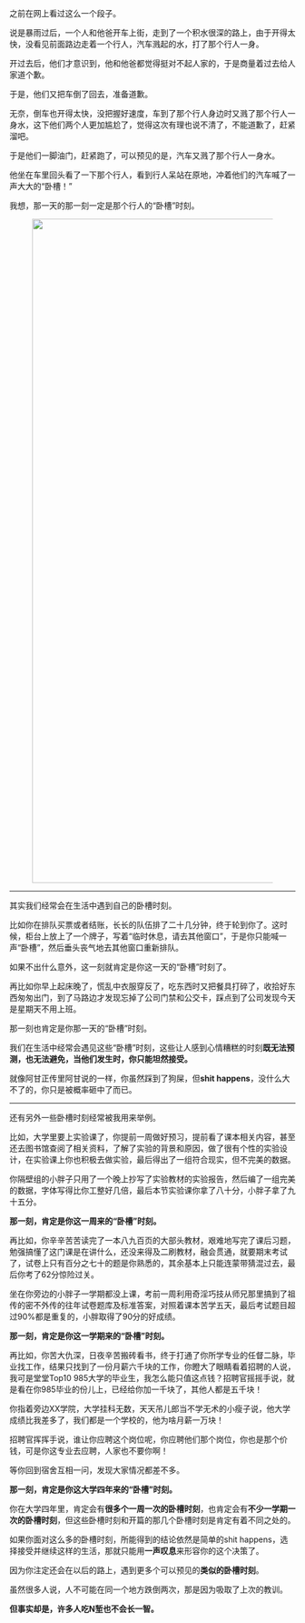 <p data-pid="zPm4gf6E">之前在网上看过这么一个段子。</p><p data-pid="_pvoNEB9">说是暴雨过后，一个人和他爸开车上街，走到了一个积水很深的路上，由于开得太快，没看见前面路边走着一个行人，汽车溅起的水，打了那个行人一身。</p><p data-pid="cFDsjQgr">开过去后，他们才意识到，他和他爸都觉得挺对不起人家的，于是商量着过去给人家道个歉。</p><p data-pid="2WMc4ANT">于是，他们又把车倒了回去，准备道歉。</p><p data-pid="ZU-aav1g">无奈，倒车也开得太快，没把握好速度，车到了那个行人身边时又溅了那个行人一身水，这下他们两个人更加尴尬了，觉得这次有理也说不清了，不能道歉了，赶紧溜吧。</p><p data-pid="fODGR2K6">于是他们一脚油门，赶紧跑了，可以预见的是，汽车又溅了那个行人一身水。</p><p data-pid="i4T7oVFM">他坐在车里回头看了一下那个行人，看到行人呆站在原地，冲着他们的汽车喊了一声大大的“卧槽！”</p><p data-pid="Vk-_OQcl">我想，那一天的那一刻一定是那个行人的“卧槽”时刻。</p><figure data-size="normal"><img src="https://picx.zhimg.com/v2-4bc386208365f4011aa16de17e77412b_720w.jpg?source=d16d100b" data-caption="" data-size="normal" data-rawwidth="1168" data-rawheight="483" class="origin_image zh-lightbox-thumb" width="1168" data-original="https://picx.zhimg.com/v2-4bc386208365f4011aa16de17e77412b_720w.jpg?source=d16d100b"></figure><hr><p data-pid="l1rydq8x">其实我们经常会在生活中遇到自己的卧槽时刻。</p><p data-pid="ASGoA7Hu">比如你在排队买票或者结账，长长的队伍排了二十几分钟，终于轮到你了。这时候，柜台上放上了一个牌子，写着“临时休息，请去其他窗口”，于是你只能喊一声“卧槽”，然后垂头丧气地去其他窗口重新排队。</p><p data-pid="mjn5wDbx">如果不出什么意外，这一刻就肯定是你这一天的“卧槽”时刻了。</p><p data-pid="MC-kKPlQ">再比如你早上起床晚了，慌乱中衣服穿反了，吃东西时又把餐具打碎了，收拾好东西匆匆出门，到了马路边才发现忘掉了公司门禁和公交卡，踩点到了公司发现今天是星期天不用上班。</p><p data-pid="I7a7d4de">那一刻也肯定是你那一天的“卧槽”时刻。</p><p data-pid="FT1UMg-D">我们在生活中经常会遇见这些“卧槽”时刻，这些让人感到心情糟糕的时刻<b>既无法预测，也无法避免，当他们发生时，你只能坦然接受。</b></p><p data-pid="Ze1S9GVS">就像阿甘正传里阿甘说的一样，你虽然踩到了狗屎，但<b>shit happens</b>，没什么大不了的，你只是被概率砸中了而已。</p><hr><p data-pid="Yrm07TPu">还有另外一些卧槽时刻经常被我用来举例。</p><p data-pid="DFOBbxFV">比如，大学里要上实验课了，你提前一周做好预习，提前看了课本相关内容，甚至还去图书馆查阅了相关资料，了解了实验的背景和原因，做了很有个性的实验设计，在实验课上你也积极去做实验，最后得出了一组符合现实，但不完美的数据。</p><p data-pid="-CU0qCn5">你隔壁组的小胖子只用了一个晚上抄写了实验教材的实验报告，然后编了一组完美的数据，字体写得比你工整好几倍，最后本节实验课你拿了八十分，小胖子拿了九十五分。</p><p data-pid="sfxEzl-O"><b>那一刻，肯定是你这一周来的“卧槽”时刻。</b></p><p data-pid="JAYz_rxJ">再比如，你辛辛苦苦读完了一本八九百页的大部头教材，艰难地写完了课后习题，勉强搞懂了这门课是在讲什么，还没来得及二刷教材，融会贯通，就要期末考试了，试卷上只有百分之七十的题是你熟悉的，其余基本上只能连蒙带猜混过去，最后你考了62分惊险过关。</p><p data-pid="z6ppgre3">坐在你旁边的小胖子一学期都没上课，考前一周利用奇淫巧技从师兄那里搞到了祖传的密不外传的往年试卷题库及标准答案，对照着课本苦学五天，最后考试题目超过90%都是重复的，小胖取得了90分的好成绩。</p><p data-pid="T9OYXgEc"><b>那一刻，肯定是你这一学期来的“卧槽”时刻。</b></p><p data-pid="mGR_F4rf">再比如，你苦大仇深，日夜辛苦搬砖看书，终于打通了你所学专业的任督二脉，毕业找工作，结果只找到了一份月薪六千块的工作，你瞪大了眼睛看着招聘的人说，我可是堂堂Top10 985大学的毕业生，我怎么能只值这点钱？招聘官摇摇手说，就是看在你985毕业的份儿上，已经给你加一千块了，其他人都是五千块！</p><p data-pid="zQYhQbBT">你指着旁边XX学院，大学挂科无数，天天吊儿郎当不学无术的小瘦子说，他大学成绩比我差多了，我们都是一个学校的，他为啥月薪一万块！</p><p data-pid="4qNmwPyf">招聘官挥挥手说，谁让你应聘这个岗位呢，你应聘他们那个岗位，你也是那个价钱，可是你这专业去应聘，人家也不要你啊！</p><p data-pid="n6V2EFGe">等你回到宿舍互相一问，发现大家情况都差不多。</p><p data-pid="HNmNNeXL"><b>那一刻，肯定是你这大学四年来的“卧槽”时刻。</b></p><p data-pid="qaFGNaJQ">你在大学四年里，肯定会有<b>很多个一周一次的卧槽时刻</b>，也肯定会有<b>不少一学期一次的卧槽时刻</b>，但这些卧槽时刻和开篇的那几个卧槽时刻是肯定有着不同之处的。</p><p data-pid="IMELgp4g">如果你面对这么多的卧槽时刻，所能得到的结论依然是简单的shit happens，选择接受并继续这样的生活，那就只能用<b>一声叹息</b>来形容你的这个决策了。</p><p data-pid="uU_E_G5g">因为你注定还会在以后的路上，遇到更多个可以预见的<b>类似的卧槽时刻</b>。</p><p data-pid="jfAgdJ0n">虽然很多人说，人不可能在同一个地方跌倒两次，那是因为吸取了上次的教训。</p><p data-pid="qaMF1BVm"><b>但事实却是，许多人吃N堑也不会长一智。</b></p>